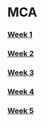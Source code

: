 # MCA

### [Week 1](week1.md)

### [Week 2](week2.md)

### [Week 3](week3.md)

### [Week 4](week4.md)

### [Week 5](week5.md)
